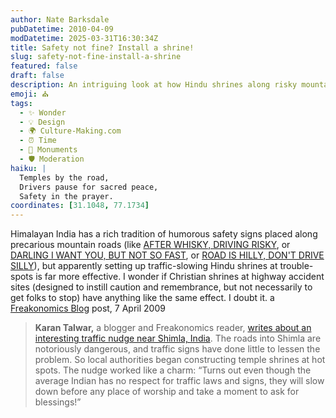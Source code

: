 ```yaml
---
author: Nate Barksdale
pubDatetime: 2010-04-09
modDatetime: 2025-03-31T16:30:34Z
title: Safety not fine? Install a shrine!
slug: safety-not-fine-install-a-shrine
featured: false
draft: false
description: An intriguing look at how Hindu shrines along risky mountain roads effectively promote traffic safety in India.
emoji: ⛪️
tags:
  - ✨ Wonder
  - 💡 Design
  - 🌍 Culture-Making.com
  - ⏰ Time
  - 🕌 Monuments
  - 🛡️ Moderation
haiku: |
  Temples by the road,  
  Drivers pause for sacred peace,  
  Safety in the prayer.
coordinates: [31.1048, 77.1734]
---
```


Himalayan India has a rich tradition of humorous safety signs placed along precarious mountain roads (like [AFTER WHISKY, DRIVING RISKY](https://www.google.com/search?q=%22AFTER%20WHISKY%2C%20DRIVING%20RISKY%22%20richardsharp.co.uk), or [DARLING I WANT YOU, BUT NOT SO FAST](http://web.archive.org/web/20120806165747/http://www.howsmycycling.com/gallery/10%2013%2025%2006-12-03%20India%20road%20sign%20'darling...'.jpg), or [ROAD IS HILLY, DON'T DRIVE SILLY](https://www.google.com/search?q=%22ROAD%20IS%20HILLY%2C%20DON%27T%20DRIVE%20SILLY%22%20images.travelpod.com)), but apparently setting up traffic-slowing Hindu shrines at trouble-spots is far more effective. I wonder if Christian shrines at highway accident sites (designed to instill caution and remembrance, but not necessarily to get folks to stop) have anything like the same effect. I doubt it. a [Freakonomics Blog](<http://freakonomics.blogs.nytimes.com/2010/04/07/hindu-traffic-nudges/?utm_source=feedburner&utm_medium=feed&utm_campaign=Feed:+FreakonomicsBlog+(Freakonomics+Blog)&utm_content=Google+Reader>) post, 7 April 2009

> **Karan Talwar,** a blogger and Freakonomics reader, [writes about an interesting traffic nudge near Shimla, India](http://web.archive.org/web/20210223032546/http://karantalwar.com/2010/04/07/shimla-accidents/). The roads into Shimla are notoriously dangerous, and traffic signs have done little to lessen the problem. So local authorities began constructing temple shrines at hot spots. The nudge worked like a charm: “Turns out even though the average Indian has no respect for traffic laws and signs, they will slow down before any place of worship and take a moment to ask for blessings!”
